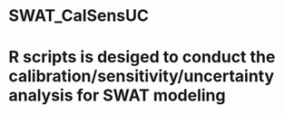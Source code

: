 # SWAT_CalSensUC

# R scripts is desiged to conduct the calibration/sensitivity/uncertainty analysis for SWAT modeling
